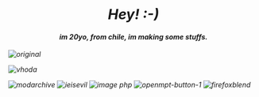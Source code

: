 <h1 align="center"> <em>Hey! :-)</h1>
<h4 align="center"> <em> im 20yo, from chile, im making some stuffs.</h4>

![original](https://user-images.githubusercontent.com/70240006/137575947-2fd0031b-cd3c-4786-9689-4168d870b10d.jpg)


<p><img align="left" src="https://github-readme-stats.vercel.app/api/top-langs?username=vhoda&show_icons=true&locale=en&layout=compact" alt="vhoda" /></p>
<br>

![modarchive](https://user-images.githubusercontent.com/37962225/120224079-b5c84b80-c210-11eb-91b0-7c9d0f2ba1cd.gif) ![ieisevil](https://user-images.githubusercontent.com/37962225/120224104-c4aefe00-c210-11eb-880c-c3e55b8db34a.gif) ![image php](https://user-images.githubusercontent.com/70240006/130697079-c1c57585-e6e5-45b2-9f0e-1ed3bce64cc1.gif)
   ![openmpt-button-1](https://user-images.githubusercontent.com/37962225/120224166-e5775380-c210-11eb-901c-81dd324fa775.png) ![firefoxblend](https://user-images.githubusercontent.com/70240006/131224189-93edcdf5-5466-4afb-a808-3a6c04ddd907.gif)



